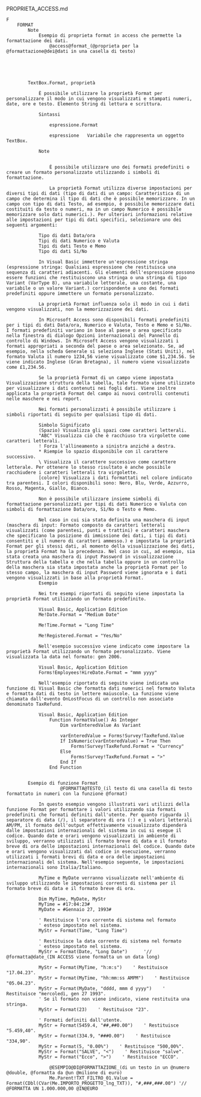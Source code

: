PROPRIETA_ACCESS.md

	F
		FORMAT
			Note
				Esempio di proprieta format in access che permette la formattazione dei dati.
					@access@format_(@proprieta per la @formattazione@dei@dati in una casella di testo)





			TextBox.Format, proprietà
				
				È possibile utilizzare la proprietà Format per personalizzare il modo in cui vengono visualizzati e stampati numeri, date, ore e testo. Elemento String di lettura e scrittura.

				Sintassi

					espressione.Format

					espressione   Variabile che rappresenta un oggetto TextBox.

				Note


					È possibile utilizzare uno dei formati predefiniti o creare un formato personalizzato utilizzando i simboli di formattazione.

					La proprietà Format utilizza diverse impostazioni per diversi tipi di dati (tipo di dati di un campo: Caratteristica di un campo che determina il tipo di dati che è possibile memorizzare. In un campo con tipo di dati Testo, ad esempio, è possibile memorizzare dati costituiti da testo o numeri, ma in un campo Numerico è possibile memorizzare solo dati numerici.). Per ulteriori informazioni relative alle impostazioni per tipi di dati specifici, selezionare uno dei seguenti argomenti:

				Tipo di dati Data/ora
				Tipi di dati Numerico e Valuta
				Tipi di dati Testo e Memo
				Tipo di dati Sì/No

				In Visual Basic immettere un'espressione stringa (espressione stringa: Qualsiasi espressione che restituisca una sequenza di caratteri adiacenti. Gli elementi dell'espressione possono essere funzioni che restituiscono una stringa o una stringa di tipo Variant (VarType 8), una variabile letterale, una costante, una variabile o un valore Variant.) corrispondente a uno dei formati predefiniti oppure immettere un formato personalizzato.

				La proprietà Format influenza solo il modo in cui i dati vengono visualizzati, non la memorizzazione dei dati.

				In Microsoft Access sono disponibili formati predefiniti per i tipi di dati Data/ora, Numerico e Valuta, Testo e Memo e Sì/No. I formati predefiniti variano in base al paese o area specificato nella finestra di dialogo Opzioni internazionali del Pannello di controllo di Windows. In Microsoft Access vengono visualizzati i formati appropriati a seconda del paese o area selezionato. Se, ad esempio, nella scheda Generale si seleziona Inglese (Stati Uniti), nel formato Valuta il numero 1234,56 viene visualizzato come $1,234.56. Se viene indicato Inglese (Gran Bretagna), il numero viene visualizzato come £1,234.56.

				Se la proprietà Format di un campo viene impostata Visualizzazione struttura della tabella, tale formato viene utilizzato per visualizzare i dati contenuti nei fogli dati. Viene inoltre applicata la proprietà Format del campo ai nuovi controlli contenuti nelle maschere e nei report.

				Nei formati personalizzati è possibile utilizzare i simboli riportati di seguito per qualsiasi tipo di dati.

				Simbolo Significato 
				(Spazio) Visualizza gli spazi come caratteri letterali. 
				"ABC" Visualizza ciò che è racchiuso tra virgolette come caratteri letterali. 
				! Forza l'allineamento a sinistra anziché a destra. 
				* Riempie lo spazio disponibile con il carattere successivo. 
				\ Visualizza il carattere successivo come carattere letterale. Per ottenere lo stesso risultato è anche possibile racchiudere i caratteri letterali tra virgolette. 
				[colore] Visualizza i dati formattati nel colore indicato tra parentesi. I colori disponibili sono: Nero, Blu, Verde, Azzurro, Rosso, Magenta, Giallo, Bianco. 

				Non è possibile utilizzare insieme simboli di formattazione personalizzati per tipi di dati Numerico e Valuta con simboli di formattazione Data/ora, Sì/No o Testo e Memo.

				Nel caso in cui sia stata definita una maschera di input (maschera di input: Formato composto da caratteri letterali visualizzati (come parentesi, punti e trattini) e caratteri maschera che specificano la posizione di immissione dei dati, i tipi di dati consentiti e il numero di caratteri ammesso.) e impostata la proprietà Format per gli stessi dati, al momento della visualizzazione dei dati, la proprietà Format ha la precedenza. Nel caso in cui, ad esempio, sia stata creata una maschera di input Password in visualizzazione Struttura della tabella e che nella tabella oppure in un controllo della maschera sia stata impostata anche la proprietà Format per lo stesso campo, la maschera di input Password viene ignorata e i dati vengono visualizzati in base alla proprietà Format.
				Esempio

				Nei tre esempi riportati di seguito viene impostata la proprietà Format utilizzando un formato predefinito.

				Visual Basic, Application Edition 
				Me!Date.Format = "Medium Date"

				Me!Time.Format = "Long Time"

				Me!Registered.Format = "Yes/No" 

				Nell'esempio successivo viene indicato come impostare la proprietà Format utilizzando un formato personalizzato. Viene visualizzata la data nel formato: gen 2006.

				Visual Basic, Application Edition 
				Forms!Employees!HireDate.Format = "mmm yyyy" 

				Nell'esempio riportato di seguito viene indicata una funzione di Visual Basic che formatta dati numerici nel formato Valuta e formatta dati di testo in lettere maiuscole. La funzione viene chiamata dall'evento OnLostFocus di un controllo non associato denominato TaxRefund.

				Visual Basic, Application Edition 
					Function FormatValue() As Integer
					    Dim varEnteredValue As Variant

					    varEnteredValue = Forms!Survey!TaxRefund.Value
					    If IsNumeric(varEnteredValue) = True Then
					        Forms!Survey!TaxRefund.Format = "Currency"
					    Else
					        Forms!Survey!TaxRefund.Format = ">"
					    End If
					End Function 


			Esempio di funzione Format
						@FORMATTA@TESTO_(il testo di una casella di testo formattato in numeri con la funzione @format)
				
				In questo esempio vengono illustrati vari utilizzi della funzione Format per formattare i valori utilizzando sia formati predefiniti che formati definiti dall'utente. Per quanto riguarda il separatore di data (/), il separatore di ora (:) e i valori letterali AM/PM, il formato dell'output effettivamente visualizzato dipenderà dalle impostazioni internazionali del sistema in cui si esegue il codice. Quando date e orari vengono visualizzati in ambiente di sviluppo, verranno utilizzati il formato breve di data e il formato breve di ora delle impostazioni internazionali del codice. Quando date e orari vengono visualizzati dal codice in esecuzione, verranno utilizzati i formati brevi di data e ora delle impostazioni internazionali del sistema. Nell'esempio seguente, le impostazioni internazionali sono Italia/Italiano.

				MyTime e MyDate verranno visualizzate nell'ambiente di sviluppo utilizzando le impostazioni correnti di sistema per il formato breve di data e il formato breve di ora.

				Dim MyTime, MyDate, MyStr
				MyTime = #17:04:23#
				MyDate = #Gennaio 27, 1993#

				' Restituisce l'ora corrente di sistema nel formato
				' esteso impostato nel sistema.
				MyStr = Format(Time, "Long Time")

				' Restituisce la data corrente di sistema nel formato
				' esteso impostato nel sistema.
				MyStr = Format(Date, "Long Date")      '// @formatta@date_(IN ACCESS viene formatta un un data long)

				MyStr = Format(MyTime, "h:m:s")    ' Restituisce "17.04.23".
				MyStr = Format(MyTime, "hh:mm:ss AMPM")    ' Restituisce "05.04.23".
				MyStr = Format(MyDate, "dddd, mmm d yyyy")    ' Restituisce "mercoledì, gen 27 1993".
				' Se il formato non viene indicato, viene restituita una stringa.
				MyStr = Format(23)    ' Restituisce "23".

				' Formati definiti dall'utente.
				MyStr = Format(5459.4, "##,##0.00")    ' Restituisce "5.459,40".
				MyStr = Format(334.9, "###0.00")    ' Restituisce "334,90".
				MyStr = Format(5, "0.00%")    ' Restituisce "500,00%".
				MyStr = Format("SALVE", "<")    ' Restituisce "salve".
				MyStr = Format("Ecco", ">")    ' Restituisce "ECCO".

					@ESEMPIO@DI@FORMATTAZIONE_(di un testo in un @numero @double, @formatta da @un @milione di euro)
					Me.Parent!TXT_FILTRO_01.Value = Format(CDbl(CVar(Me.IMPORTO_PROGETTO_lng_TXT)), "#,###,###.00") '// @FORMATTA UN 1.000.000,00 @IN@EURO




